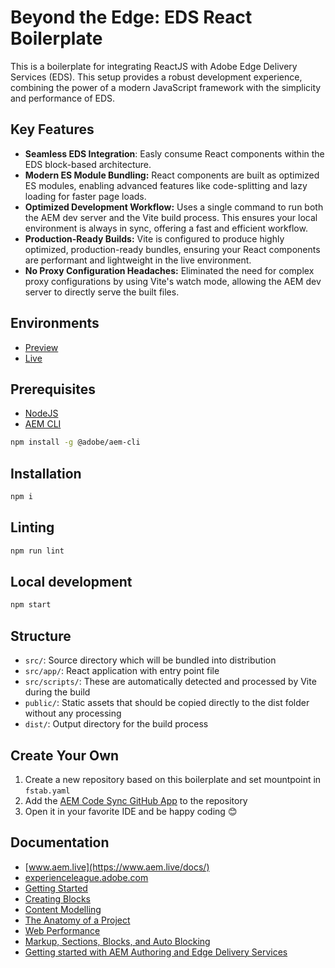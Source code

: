 # Beyond the Edge: EDS React Boilerplate

This is a boilerplate for integrating ReactJS with Adobe Edge Delivery Services (EDS). This setup provides a robust development experience, combining the power of a modern JavaScript framework with the simplicity and performance of EDS.

## Key Features

- **Seamless EDS Integration**: Easly consume React components within the EDS block-based architecture.
- **Modern ES Module Bundling:** React components are built as optimized ES modules, enabling advanced features like code-splitting and lazy loading for faster page loads.
- **Optimized Development Workflow:** Uses a single command to run both the AEM dev server and the Vite build process. This ensures your local environment is always in sync, offering a fast and efficient workflow.
- **Production-Ready Builds:** Vite is configured to produce highly optimized, production-ready bundles, ensuring your React components are performant and lightweight in the live environment.
- **No Proxy Configuration Headaches:** Eliminated the need for complex proxy configurations by using Vite's watch mode, allowing the AEM dev server to directly serve the built files.

## Environments
- [Preview](https://main--eds-react--viltjs.aem.page/)
- [Live](https://main--eds-react--viltjs.aem.live/)

## Prerequisites

- [NodeJS](https://nodejs.org)
- [AEM CLI](https://www.npmjs.com/package/@adobe/aem-cli)

```sh
npm install -g @adobe/aem-cli
```

## Installation

```sh
npm i
```

## Linting

```sh
npm run lint
```

## Local development

```sh
npm start
```

## Structure

- `src/`: Source directory which will be bundled into distribution
- `src/app/`: React application with entry point file
- `src/scripts/`: These are automatically detected and processed by Vite during the build
- `public/`: Static assets that should be copied directly to the dist folder without any processing
- `dist/`: Output directory for the build process

## Create Your Own

1. Create a new repository based on this boilerplate and set mountpoint in `fstab.yaml`
2. Add the [AEM Code Sync GitHub App](https://github.com/apps/aem-code-sync) to the repository
3. Open it in your favorite IDE and be happy coding &#128522;

## Documentation

- [www.aem.live](https://www.aem.live/docs/)
- [experienceleague.adobe.com](https://experienceleague.adobe.com/en/docs/experience-manager-cloud-service/content/edge-delivery/wysiwyg-authoring/authoring)
- [Getting Started](https://experienceleague.adobe.com/en/docs/experience-manager-cloud-service/content/edge-delivery/wysiwyg-authoring/edge-dev-getting-started)
- [Creating Blocks](https://experienceleague.adobe.com/en/docs/experience-manager-cloud-service/content/edge-delivery/wysiwyg-authoring/create-block)
- [Content Modelling](https://experienceleague.adobe.com/en/docs/experience-manager-cloud-service/content/edge-delivery/wysiwyg-authoring/content-modeling)
- [The Anatomy of a Project](https://www.aem.live/developer/anatomy-of-a-project)
- [Web Performance](https://www.aem.live/developer/keeping-it-100)
- [Markup, Sections, Blocks, and Auto Blocking](https://www.aem.live/developer/markup-sections-blocks)
- [Getting started with AEM Authoring and Edge Delivery Services](https://experienceleague.adobe.com/en/docs/events/experience-manager-gems-recordings/gems2024/aem-authoring-and-edge-delivery)